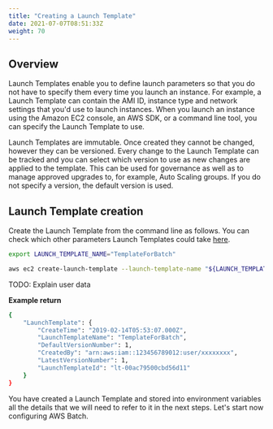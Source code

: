 ```yaml
---
title: "Creating a Launch Template"
date: 2021-07-07T08:51:33Z
weight: 70
---
```


## Overview

Launch Templates enable you to define launch parameters so that you do not have to specify them every time you launch an instance. For example, a Launch Template can contain the AMI ID, instance type and network settings that you'd use to launch instances. When you launch an instance using the Amazon EC2 console, an AWS SDK, or a command line tool, you can specify the Launch Template to use.

Launch Templates are immutable. Once created they cannot be changed, however they can be
versioned. Every change to the Launch Template can be tracked and you can select which version to use as new changes are applied to the template. This can be used for governance as well as to manage approved upgrades to, for example, Auto Scaling groups. If you do not specify a version, the default version is used.

## Launch Template creation

Create the Launch Template from the command line as follows.
You can check which other parameters Launch Templates could take [here](https://docs.aws.amazon.com/cli/latest/reference/ec2/create-launch-template.html).

```bash
export LAUNCH_TEMPLATE_NAME="TemplateForBatch"

aws ec2 create-launch-template --launch-template-name "${LAUNCH_TEMPLATE_NAME}" --version-description 1 --launch-template-data "{\"SecurityGroupIds\": [\"${SECURITY_GROUP_ID}\"], \"UserData\": \"Fn::Base64: !Sub | #!/bin/bash echo 'ECS_CLUSTER=EcsSpotWorkshop' >> /etc/ecs/ecs.config echo 'ECS_ENABLE_SPOT_INSTANCE_DRAINING=true' >> /etc/ecs/ecs.config echo 'ECS_CONTAINER_STOP_TIMEOUT=90s' >> /etc/ecs/ecs.config echo 'ECS_ENABLE_CONTAINER_METADATA=true' >> /etc/ecs/ecs.config\"}"
```

TODO: Explain user data

**Example return**

```bash
{
    "LaunchTemplate": {
        "CreateTime": "2019-02-14T05:53:07.000Z",
        "LaunchTemplateName": "TemplateForBatch",
        "DefaultVersionNumber": 1,
        "CreatedBy": "arn:aws:iam::123456789012:user/xxxxxxxx",
        "LatestVersionNumber": 1,
        "LaunchTemplateId": "lt-00ac79500cbd56d11"
    }
}
```

You have created a Launch Template and stored into environment variables all the details that we will need to refer to it in the next steps. Let's start now configuring AWS Batch.
